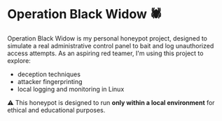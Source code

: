 # Operation Black Widow 🕷️

Operation Black Widow is my personal honeypot project, designed to simulate a real administrative control panel to bait and log unauthorized access attempts. As an aspiring red teamer, I'm using this project to explore:
- deception techniques
- attacker fingerprinting
- local logging and monitoring in Linux

⚠️ This honeypot is designed to run **only within a local environment** for ethical and educational purposes.

